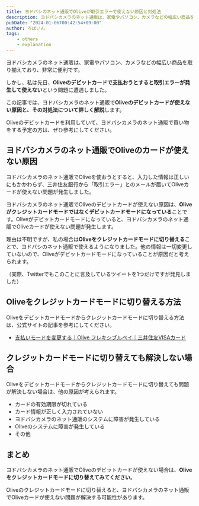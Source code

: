 ```yaml
---
title: ヨドバシのネット通販でOliveが取引エラーで使えない原因と対処法
description: ヨドバシカメラのネット通販は、家電やパソコン、カメラなどの幅広い商品を取り揃えており、非常に便利です。しかし、私は先日、Oliveのデビットカードで支払おうとすると取引エラーが発生して使えないという問題に遭遇しました。この記事では、ヨドバシカメラのネット通販でOliveのデビットカードが使えない原因と、その対処法について詳しく解説します。
pubDate: "2024-01-06T00:42:54+09:00"
author: ろぼいん
tags:
    - others
    - explanation
---
```


ヨドバシカメラのネット通販は、家電やパソコン、カメラなどの幅広い商品を取り揃えており、非常に便利です。

しかし、私は先日、**Oliveのデビットカードで支払おうとすると取引エラーが発生して使えない**という問題に遭遇しました。

この記事では、ヨドバシカメラのネット通販で**Oliveのデビットカードが使えない原因と、その対処法について詳しく解説**します。

Oliveのデビットカードを利用していて、ヨドバシカメラのネット通販で買い物をする予定の方は、ぜひ参考にしてください。

## ヨドバシカメラのネット通販でOliveのカードが使えない原因

ヨドバシカメラのネット通販でOliveを使おうとすると、入力した情報は正しいにもかかわらず、三井住友銀行から「取引エラー」とのメールが届いてOliveカードが使えない問題が発生しました。

ヨドバシカメラのネット通販でOliveのデビットカードが使えない原因は、**Oliveがクレジットカードモードではなくデビットカードモードになっている**ことです。Oliveがデビットカードモードになっていると、ヨドバシカメラのネット通販でOliveカードが使えない問題が発生します。

理由は不明ですが、私の場合は**Oliveをクレジットカードモードに切り替える**ことで、ヨドバシのネット通販で使えるようになりました。他の情報は一切変更していないので、Oliveがデビットカードモードになっていることが原因だと考えられます。

（実際、Twitterでもこのことに言及しているツイートを1つだけですが発見しました）

## Oliveをクレジットカードモードに切り替える方法

Oliveをデビットカードモードからクレジットカードモードに切り替える方法は、公式サイトの記事を参考にしてください。

- [支払いモードを変更する｜Olive フレキシブルペイ｜三井住友VISAカード](https://www.smbc-card.com/olive_flexible_pay/feature/flexible_payment.jsp)

## クレジットカードモードに切り替えても解決しない場合

Oliveをデビットカードモードからクレジットカードモードに切り替えても問題が解決しない場合は、他の原因が考えられます。

- カードの有効期限が切れている
- カード情報が正しく入力されていない
- ヨドバシカメラのネット通販のシステムに障害が発生している
- Oliveのシステムに障害が発生している
- その他

## まとめ

ヨドバシカメラのネット通販でOliveのデビットカードが使えない場合は、**Oliveをクレジットカードモードに切り替えてみてください**。

Oliveのクレジットカードモードに切り替えると、ヨドバシカメラのネット通販でOliveカードが使えない問題が解決する可能性があります。
